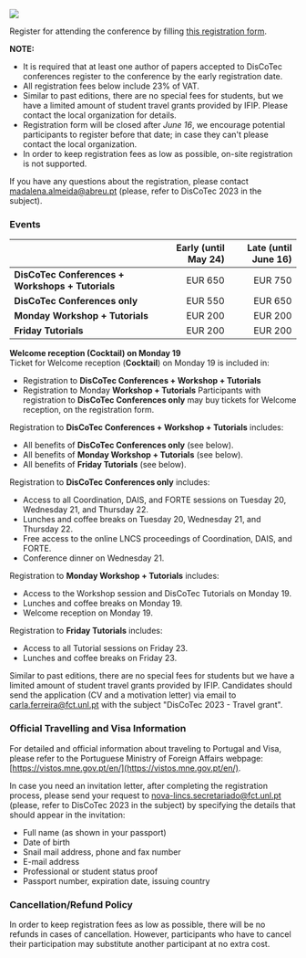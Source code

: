 [![](discotec2023-banner.v3.png)](https://www.discotec.org/2023/)

Register for attending the conference by filling [this registration form](https://www.congressospco.abreu.pt/DisCoTec2023-40209.aspx).


**NOTE:**
* It is required that at least one author of papers accepted to DisCoTec conferences register to the conference by the early registration date. 
* All registration fees below include 23% of VAT. 
* Similar to past editions, there are no special fees for students, but we have a limited amount of student travel grants provided by IFIP. Please contact the local organization for details.
* Registration form will be closed after *June 16*, we encourage potential participants to register before that date; in case they can't please contact the local organization.
* In order to keep registration fees as low as possible, on-site registration is not supported. 

If you have any questions about the registration, please contact <madalena.almeida@abreu.pt> (please, refer to DisCoTec 2023 in the subject).


### Events

| | Early (until May 24) | Late (until June 16) |
| - | -: | -: |
| **DisCoTec Conferences + Workshops + Tutorials** | EUR 650  | EUR 750 | 
| **DisCoTec Conferences only** | EUR 550 | EUR 650 |
| **Monday Workshop + Tutorials** | EUR 200 | EUR 200 |
| **Friday Tutorials** | EUR 200 | EUR 200 |

**Welcome reception (Cocktail) on Monday 19**<br/>
Ticket for Welcome reception (**Cocktail**) on Monday 19 is included in:
* Registration to **DisCoTec Conferences + Workshop + Tutorials**
* Registration to Monday **Workshop + Tutorials**
Participants with registration to **DisCoTec Conferences only** may buy tickets for Welcome reception, on the registration form.

Registration to **DisCoTec Conferences + Workshop + Tutorials** includes:
* All benefits of **DisCoTec Conferences only** (see below).
* All benefits of **Monday Workshop + Tutorials** (see below).
* All benefits of **Friday Tutorials** (see below).

Registration to **DisCoTec Conferences only** includes:
* Access to all Coordination, DAIS, and FORTE sessions on Tuesday 20, Wednesday 21, and Thursday 22.
* Lunches and coffee breaks on Tuesday 20, Wednesday 21, and Thursday 22. 
* Free access to the online LNCS proceedings of Coordination, DAIS, and FORTE.      
* Conference dinner on Wednesday 21. 

Registration to **Monday Workshop + Tutorials** includes:
* Access to the Workshop session and DisCoTec Tutorials on Monday 19.
* Lunches and coffee breaks on Monday 19. 
* Welcome reception on Monday 19.     

Registration to **Friday Tutorials** includes:
* Access to all Tutorial sessions on Friday 23.
* Lunches and coffee breaks on Friday 23.

Similar to past editions, there are no special fees for students but we have a limited amount of student travel grants provided by IFIP.
Candidates should send the application (CV and a motivation letter) via email to <carla.ferreira@fct.unl.pt> with the subject "DisCoTec 2023 - Travel grant".

### Official Travelling and Visa Information
For detailed and official information about traveling to Portugal and Visa, please refer to the Portuguese Ministry of Foreign Affairs webpage: [https://vistos.mne.gov.pt/en/](https://vistos.mne.gov.pt/en/).

In case you need an invitation letter, after completing the registration process, please send your request to <nova-lincs.secretariado@fct.unl.pt> (please, refer to DisCoTec 2023 in the subject) by specifying the details that should appear in the invitation:

* Full name (as shown in your passport)
* Date of birth
* Snail mail address, phone and fax number
* E-mail address
* Professional or student status proof
* Passport number, expiration date, issuing country

### Cancellation/Refund Policy
In order to keep registration fees as low as possible, there will be no refunds in cases of cancellation. However, participants who have to cancel their participation may substitute another participant at no extra cost.
